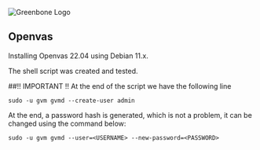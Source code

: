 ![Greenbone Logo](https://www.greenbone.net/wp-content/uploads/gb_logo_resilience_horizontal.png)

## Openvas

Installing Openvas 22.04 using Debian 11.x.

The shell script was created and tested.

##!! IMPORTANT !!
At the end of the script we have the following line

    sudo -u gvm gvmd --create-user admin

At the end, a password hash is generated, which is not a problem, it can be changed using the command below:

    sudo -u gvm gvmd --user=<USERNAME> --new-password=<PASSWORD>
